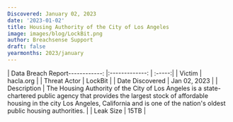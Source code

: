 ```yaml
---
Discovered: January 02, 2023
date: '2023-01-02'
title: Housing Authority of the City of Los Angeles
image: images/blog/LockBit.png
author: Breachsense Support
draft: false
yearmonths: 2023/january
---
```


| Data Breach Report------------:     |:-------------:    | :-----:|
| Victim      | hacla.org      | 
| Threat Actor      | LockBit      | 
| Date Discovered      | Jan 02, 2023      | 
| Description      | The Housing Authority of the City of Los Angeles is a state-chartered public agency that provides the largest stock of affordable housing in the city Los Angeles, California and is one of the nation's oldest public housing authorities.      | 
| Leak Size      | 15TB      | 

